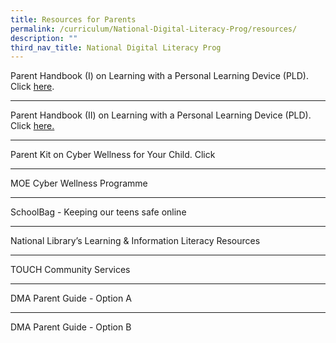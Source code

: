 ```yaml
---
title: Resources for Parents
permalink: /curriculum/National-Digital-Literacy-Prog/resources/
description: ""
third_nav_title: National Digital Literacy Prog
---
```

Parent Handbook (I) on Learning with a Personal Learning Device (PLD). Click [here](/files/PLD/pdlp-Parent%20Handbook%20I%20on%20Learning%20with%20a%20PLD.pdf).

------

Parent Handbook (II) on Learning with a Personal Learning Device (PLD). Click [here.](/files/PLD/pdlp-Parent%20Handbook%20II%20on%20Learning%20with%20a%20PLD.pdf)

------

Parent Kit on Cyber Wellness for Your Child. Click 


------

MOE Cyber Wellness Programme

------

SchoolBag - Keeping our teens safe online

------

National Library’s Learning & Information Literacy Resources

------

TOUCH Community Services

------

DMA Parent Guide - Option A

------


DMA Parent Guide - Option B